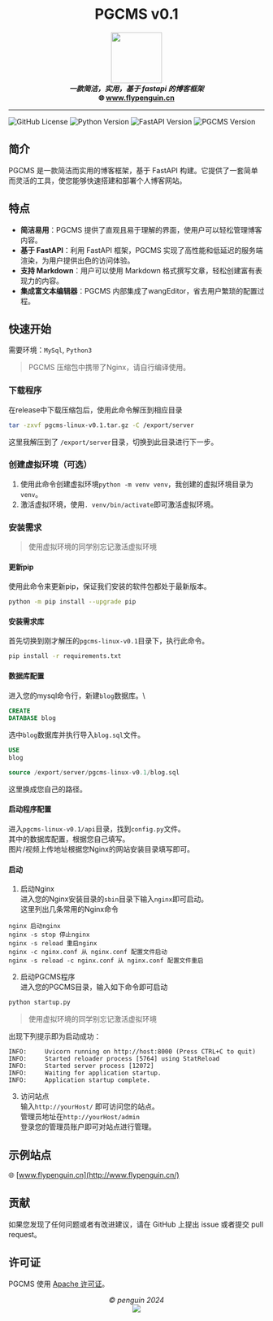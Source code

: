 <h1 align="center">PGCMS v0.1</h1>


<p align="center">
<img src="http://42.193.96.127/static/images/default_avatar.png" width="100"><br>
<b><i>一款简洁，实用，基于 fastapi 的博客框架</i></b><br>
<b>🌐 <a href="http://www.flypenguin.cn/">www.flypenguin.cn</a></b>
</p>

---

![GitHub License](https://img.shields.io/github/license/penguin239/pgcms-linux)
![Python Version](https://img.shields.io/badge/Python-3.8-green.svg)
![FastAPI Version](https://img.shields.io/badge/FastAPI-0.109.1-green.svg)
![PGCMS Version](https://img.shields.io/badge/PGCMS-v0.1-green.svg)

## 简介

PGCMS 是一款简洁而实用的博客框架，基于 FastAPI 构建。它提供了一套简单而灵活的工具，使您能够快速搭建和部署个人博客网站。

## 特点

- **简洁易用**：PGCMS 提供了直观且易于理解的界面，使用户可以轻松管理博客内容。
- **基于 FastAPI**：利用 FastAPI 框架，PGCMS 实现了高性能和低延迟的服务端渲染，为用户提供出色的访问体验。
- **支持 Markdown**：用户可以使用 Markdown 格式撰写文章，轻松创建富有表现力的内容。
- **集成富文本编辑器**：PGCMS 内部集成了wangEditor，省去用户繁琐的配置过程。

## 快速开始

需要环境：```MySql```, ```Python3```
> PGCMS 压缩包中携带了Nginx，请自行编译使用。

### 下载程序

在release中下载压缩包后，使用此命令解压到相应目录

```bash
tar -zxvf pgcms-linux-v0.1.tar.gz -C /export/server
```

这里我解压到了 ```/export/server```目录，切换到此目录进行下一步。

### 创建虚拟环境（可选）

1. 使用此命令创建虚拟环境```python -m venv venv```，我创建的虚拟环境目录为```venv```。
2. 激活虚拟环境，使用```. venv/bin/activate```即可激活虚拟环境。

### 安装需求

> 使用虚拟环境的同学别忘记激活虚拟环境

#### 更新pip

使用此命令来更新pip，保证我们安装的软件包都处于最新版本。

```bash
python -m pip install --upgrade pip
```

#### 安装需求库

首先切换到刚才解压的```pgcms-linux-v0.1```目录下，执行此命令。

```bash
pip install -r requirements.txt
```

#### 数据库配置

进入您的mysql命令行，新建```blog```数据库。\

```sql
CREATE
DATABASE blog
```

选中```blog```数据库并执行导入```blog.sql```文件。

```sql
USE
blog

source /export/server/pgcms-linux-v0.1/blog.sql
```

这里换成您自己的路径。

#### 启动程序配置

进入```pgcms-linux-v0.1/api```目录，找到```config.py```文件。\
其中的数据库配置，根据您自己填写。\
图片/视频上传地址根据您Nginx的网站安装目录填写即可。

#### 启动

1. 启动Nginx\
   进入您的Nginx安装目录的```sbin```目录下输入```nginx```即可启动。\
   这里列出几条常用的Nginx命令

```
nginx 启动nginx
nginx -s stop 停止nginx
nginx -s reload 重启nginx
nginx -c nginx.conf 从 nginx.conf 配置文件启动
nginx -s reload -c nginx.conf 从 nginx.conf 配置文件重启
```

2. 启动PGCMS程序\
   进入您的PGCMS目录，输入如下命令即可启动

```bash
python startup.py
```

> 使用虚拟环境的同学别忘记激活虚拟环境

出现下列提示即为启动成功：

```
INFO:     Uvicorn running on http://host:8000 (Press CTRL+C to quit)
INFO:     Started reloader process [5764] using StatReload
INFO:     Started server process [12072]
INFO:     Waiting for application startup.
INFO:     Application startup complete.
```

3. 访问站点\
   输入```http://yourHost/``` 即可访问您的站点。\
   管理员地址在```http://yourHost/admin``` \
   登录您的管理员账户即可对站点进行管理。

## 示例站点

🌐 [www.flypenguin.cn](http://www.flypenguin.cn/)

## 贡献

如果您发现了任何问题或者有改进建议，请在 GitHub 上提出 issue 或者提交 pull request。

## 许可证

PGCMS 使用 [Apache 许可证](https://github.com/penguin239/pgcms-linux/blob/main/LICENSE)。


<p align="center">
<i>© penguin 2024</i><br>
<img src="http://42.193.96.127/static/images/github.png"><br>
</p>
